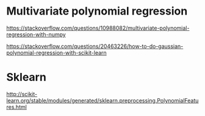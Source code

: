 # Multivariate polynomial regression

https://stackoverflow.com/questions/10988082/multivariate-polynomial-regression-with-numpy

https://stackoverflow.com/questions/20463226/how-to-do-gaussian-polynomial-regression-with-scikit-learn

# Sklearn

http://scikit-learn.org/stable/modules/generated/sklearn.preprocessing.PolynomialFeatures.html